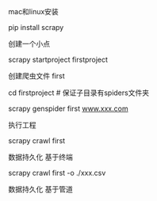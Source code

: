 mac和linux安装

pip install scrapy



创建一个小点

scrapy startproject firstproject



创建爬虫文件 first

cd firstproject   # 保证子目录有spiders文件夹

scrapy genspider first www.xxx.com



执行工程

scrapy crawl first



数据持久化 基于终端

scrapy crawl first -o ./xxx.csv



数据持久化 基于管道



